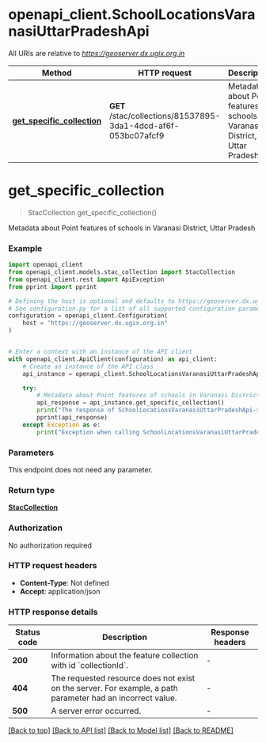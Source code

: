 # openapi_client.SchoolLocationsVaranasiUttarPradeshApi

All URIs are relative to *https://geoserver.dx.ugix.org.in*

Method | HTTP request | Description
------------- | ------------- | -------------
[**get_specific_collection**](SchoolLocationsVaranasiUttarPradeshApi.md#get_specific_collection) | **GET** /stac/collections/81537895-3da1-4dcd-af6f-053bc07afcf9 | Metadata about Point features of schools in Varanasi District, Uttar Pradesh


# **get_specific_collection**
> StacCollection get_specific_collection()

Metadata about Point features of schools in Varanasi District, Uttar Pradesh

### Example


```python
import openapi_client
from openapi_client.models.stac_collection import StacCollection
from openapi_client.rest import ApiException
from pprint import pprint

# Defining the host is optional and defaults to https://geoserver.dx.ugix.org.in
# See configuration.py for a list of all supported configuration parameters.
configuration = openapi_client.Configuration(
    host = "https://geoserver.dx.ugix.org.in"
)


# Enter a context with an instance of the API client
with openapi_client.ApiClient(configuration) as api_client:
    # Create an instance of the API class
    api_instance = openapi_client.SchoolLocationsVaranasiUttarPradeshApi(api_client)

    try:
        # Metadata about Point features of schools in Varanasi District, Uttar Pradesh
        api_response = api_instance.get_specific_collection()
        print("The response of SchoolLocationsVaranasiUttarPradeshApi->get_specific_collection:\n")
        pprint(api_response)
    except Exception as e:
        print("Exception when calling SchoolLocationsVaranasiUttarPradeshApi->get_specific_collection: %s\n" % e)
```



### Parameters

This endpoint does not need any parameter.

### Return type

[**StacCollection**](StacCollection.md)

### Authorization

No authorization required

### HTTP request headers

 - **Content-Type**: Not defined
 - **Accept**: application/json

### HTTP response details

| Status code | Description | Response headers |
|-------------|-------------|------------------|
**200** | Information about the feature collection with id &#x60;collectionId&#x60;. |  -  |
**404** | The requested resource does not exist on the server. For example, a path parameter had an incorrect value. |  -  |
**500** | A server error occurred. |  -  |

[[Back to top]](#) [[Back to API list]](../README.md#documentation-for-api-endpoints) [[Back to Model list]](../README.md#documentation-for-models) [[Back to README]](../README.md)

